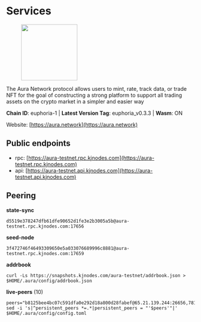 # Services

<figure><img src="https://raw.githubusercontent.com/kj89/testnet_manuals/main/pingpub/logos/aura.png" width="150" alt=""><figcaption></figcaption></figure>

The Aura Network protocol allows users to mint, rate, track data,  or trade NFT for the goal of constructing a strong platform to  support all trading assets on the crypto market in a simpler and easier way

**Chain ID**: euphoria-1 | **Latest Version Tag**: euphoria_v0.3.3 | **Wasm**: ON

Website: [https://aura.network](https://aura.network)


## Public endpoints

* rpc: [https://aura-testnet.rpc.kjnodes.com](https://aura-testnet.rpc.kjnodes.com)
* api: [https://aura-testnet.api.kjnodes.com](https://aura-testnet.api.kjnodes.com)

## Peering

**state-sync**

```
d5519e378247dfb61dfe90652d1fe3e2b3005a5b@aura-testnet.rpc.kjnodes.com:17656
```

**seed-node**

```
3f472746f46493309650e5a033076689996c8881@aura-testnet.rpc.kjnodes.com:17659
```

**addrbook**
```
curl -Ls https://snapshots.kjnodes.com/aura-testnet/addrbook.json > $HOME/.aura/config/addrbook.json
```

**live-peers** (10)
```
peers="b8125bee4bc07c591dfa0e292d18a800d28fabef@65.21.139.244:26656,7812205773ac30f3d47200ac2391c79896c60135@54.254.220.113:26656,2e1407476ad3566eb11ac92ad1df4782c7ba83dd@18.143.61.108:26656,a8f02c61ae74b646c323ac5c98a1eae6a4770141@116.202.112.175:26656,3d6b07bdb11754c8c8512525dac109d8bdee3857@65.21.53.39:56656,e874935eee84c8313dbb52ba497aed2d8d1f1245@65.108.237.231:27656,5d869eb132e188b848875cc169edb3614d6bb620@144.76.27.79:26656,64fdaa6da59901793beda215679ac2a6549b46b4@144.91.122.166:26656,465b0a11c7ec9433f64758e0613361ebb4a5ce6e@213.133.102.206:20356,ffb60d24d8a5ffc510bee9787995f64e21ed458c@13.229.97.101:26656"
sed -i 's|^persistent_peers *=.*|persistent_peers = "'$peers'"|' $HOME/.aura/config/config.toml
```
